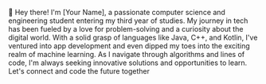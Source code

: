👋 Hey there! I'm [Your Name], a passionate computer science and engineering student entering my third year of studies. My journey in tech has been fueled by a love for problem-solving and a curiosity about the digital world. With a solid grasp of languages like Java, C++, and Kotlin, I've ventured into app development and even dipped my toes into the exciting realm of machine learning. As I navigate through algorithms and lines of code, I'm always seeking innovative solutions and opportunities to learn. Let's connect and code the future together
